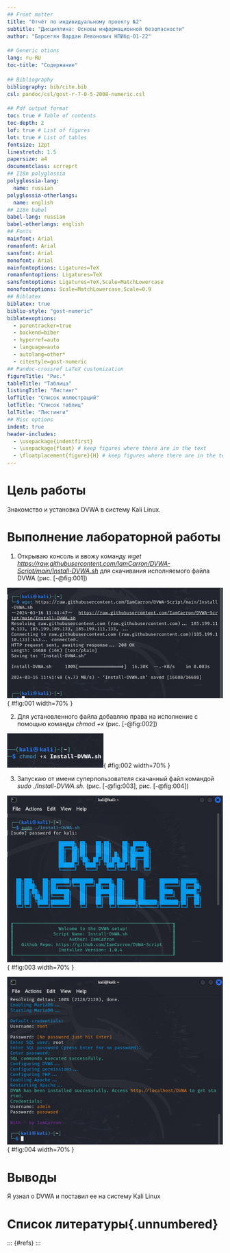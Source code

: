 ```yaml
---
## Front matter
title: "Отчёт по индивидуальному проекту №2"
subtitle: "Дисциплина: Основы информационной безопасности"
author: "Барсегян Вардан Левонович НПИбд-01-22"

## Generic otions
lang: ru-RU
toc-title: "Содержание"

## Bibliography
bibliography: bib/cite.bib
csl: pandoc/csl/gost-r-7-0-5-2008-numeric.csl

## Pdf output format
toc: true # Table of contents
toc-depth: 2
lof: true # List of figures
lot: true # List of tables
fontsize: 12pt
linestretch: 1.5
papersize: a4
documentclass: scrreprt
## I18n polyglossia
polyglossia-lang:
  name: russian
polyglossia-otherlangs:
  name: english
## I18n babel
babel-lang: russian
babel-otherlangs: english
## Fonts
mainfont: Arial
romanfont: Arial
sansfont: Arial
monofont: Arial
mainfontoptions: Ligatures=TeX
romanfontoptions: Ligatures=TeX
sansfontoptions: Ligatures=TeX,Scale=MatchLowercase
monofontoptions: Scale=MatchLowercase,Scale=0.9
## Biblatex
biblatex: true
biblio-style: "gost-numeric"
biblatexoptions:
  - parentracker=true
  - backend=biber
  - hyperref=auto
  - language=auto
  - autolang=other*
  - citestyle=gost-numeric
## Pandoc-crossref LaTeX customization
figureTitle: "Рис."
tableTitle: "Таблица"
listingTitle: "Листинг"
lofTitle: "Список иллюстраций"
lotTitle: "Список таблиц"
lolTitle: "Листинги"
## Misc options
indent: true
header-includes:
  - \usepackage{indentfirst}
  - \usepackage{float} # keep figures where there are in the text
  - \floatplacement{figure}{H} # keep figures where there are in the text
---
```


# Цель работы

Знакомство и установка DVWA в систему Kali Linux.

# Выполнение лабораторной работы

1. Открываю консоль и ввожу команду *wget https://raw.githubusercontent.com/IamCarron/DVWA-Script/main/Install-DVWA.sh* для скачивания исполняемого файла DVWA (рис. [-@fig:001])

![Скачивание DVWA из Github](image/1.png){ #fig:001 width=70% }

2. Для установленного файла добавляю права на исполнение с помощью команды *chmod +x* (рис. [-@fig:002])

![Права на исполнение](image/2.png){ #fig:002 width=70% }

3. Запускаю от имени суперпользователя скачанный файл командой *sudo ./Install-DVWA.sh*. (рис. [-@fig:003], рис. [-@fig:004])

![Установка DVWA](image/3.png){ #fig:003 width=70% }

![Установка DVWA](image/4.png){ #fig:004 width=70% }

# Выводы

Я узнал о DVWA и поставил ее на систему Kali Linux

# Список литературы{.unnumbered}

::: {#refs}
:::
